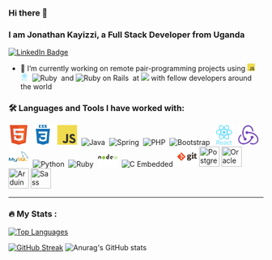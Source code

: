 ### Hi there 👋

### I am Jonathan Kayizzi, a Full Stack Developer from Uganda
<a href="https://www.linkedin.com/in/jonathan-kayizzi-bb527965/">
    <img src="https://img.shields.io/badge/LinkedIn-blue?style=for-the-badge&logo=linkedin&logoColor=white" alt="LinkedIn Badge"/>
  </a>
  
- 🔭 I’m currently working on remote pair-programming projects using <img src="https://github.com/devicons/devicon/blob/master/icons/javascript/javascript-original.svg" title="JavaScript" alt="JavaScript" width="15" height="15"/>&nbsp; 
<img src="https://github.com/devicons/devicon/blob/master/icons/react/react-original-wordmark.svg" title="React" alt="React" width="15" height="15"/>&nbsp;
<img src="https://cdn.jsdelivr.net/gh/devicons/devicon/icons/ruby/ruby-original.svg" title="Ruby"  alt="Ruby" width="15" height="15"/>&nbsp; and
<img src="https://cdn.jsdelivr.net/gh/devicons/devicon/icons/rails/rails-original-wordmark.svg" title="Ruby on Rails"  alt="Ruby on Rails" width="15" height="15"/>&nbsp; at ![](https://img.shields.io/badge/Microverse-blueviolet) with fellow developers around the world

### :hammer_and_wrench: Languages and Tools I have worked with: 

<div>
  <img src="https://github.com/devicons/devicon/blob/master/icons/html5/html5-original.svg" title="HTML5" alt="HTML" width="40" height="40"/>&nbsp; 
  <img src="https://github.com/devicons/devicon/blob/master/icons/css3/css3-plain-wordmark.svg"  title="CSS3" alt="CSS" width="40" height="40"/>&nbsp;
  <img src="https://github.com/devicons/devicon/blob/master/icons/javascript/javascript-original.svg" title="JavaScript" alt="JavaScript" width="40" height="40"/>&nbsp;
  <img src="https://cdn.jsdelivr.net/gh/devicons/devicon/icons/java/java-original-wordmark.svg" title="Java" alt="Java" width="40" height="40"/>&nbsp;
  <img src="https://cdn.jsdelivr.net/gh/devicons/devicon/icons/spring/spring-original-wordmark.svg" title="Spring" alt="Spring" width="40" height="40"/>&nbsp;
  <img src="https://cdn.jsdelivr.net/gh/devicons/devicon/icons/php/php-plain.svg" title="PHP" alt="PHP" width="40" height="40"/>&nbsp;
  <img src="https://cdn.jsdelivr.net/gh/devicons/devicon/icons/bootstrap/bootstrap-original-wordmark.svg" title="Bootstrap" alt="Bootstrap" width="40" height="40"/>&nbsp;
  <img src="https://github.com/devicons/devicon/blob/master/icons/react/react-original-wordmark.svg" title="React" alt="React" width="40" height="40"/>&nbsp;
  <img src="https://github.com/devicons/devicon/blob/master/icons/redux/redux-original.svg" title="Redux" alt="Redux " width="40" height="40"/>&nbsp;
  <img src="https://github.com/devicons/devicon/blob/master/icons/mysql/mysql-original-wordmark.svg" title="MySQL"  alt="MySQL" width="40" height="40"/>&nbsp;          
  <img src="https://cdn.jsdelivr.net/gh/devicons/devicon/icons/python/python-original-wordmark.svg" title="Python"  alt="Python" width="40" height="40"/>&nbsp;
  <img src="https://cdn.jsdelivr.net/gh/devicons/devicon/icons/ruby/ruby-original.svg" title="Ruby"  alt="Ruby" width="40" height="40"/>&nbsp; 
  <img src="https://github.com/devicons/devicon/blob/master/icons/nodejs/nodejs-original-wordmark.svg" title="NodeJS" alt="NodeJS" width="40" height="40"/>&nbsp;
  <img src="https://cdn.jsdelivr.net/gh/devicons/devicon/icons/embeddedc/embeddedc-original.svg" title="C Embedded" alt="C Embedded" width="40" height="40"/>&nbsp;  
  <img src="https://github.com/devicons/devicon/blob/master/icons/git/git-original-wordmark.svg" title="Git" **alt="Git" width="40" height="40"/>
  <img src="https://cdn.jsdelivr.net/gh/devicons/devicon/icons/postgresql/postgresql-original.svg" title="Postgresql" **alt="Postgresql" width="40" height="40"/>
  <img src="https://cdn.jsdelivr.net/gh/devicons/devicon/icons/oracle/oracle-original.svg" title="Oracle" **alt="Oracle" width="40" height="40"/>
  <img src="https://cdn.jsdelivr.net/gh/devicons/devicon/icons/arduino/arduino-original.svg" title="Arduino" **alt="Arduino" width="40" height="40"/>
  <img src="https://cdn.jsdelivr.net/gh/devicons/devicon/icons/sass/sass-original.svg" title="Sass" **alt="Sass" width="40" height="40"/>
</div>

---

### :fire: My Stats :
[![Top Languages](https://github-readme-stats.vercel.app/api/top-langs/?username=JonahKayizzi&layout=compact&theme=vision-friendly-dark)](https://github.com/anuraghazra/github-readme-stats)

[![GitHub Streak](http://github-readme-streak-stats.herokuapp.com?user=JonahKayizzi&theme=dark&background=000000)](https://git.io/streak-stats)
![Anurag's GitHub stats](https://github-readme-stats.vercel.app/api?username=JonahKayizzi&show_icons=true&theme=radical)
<!--
- 🌱 I’m currently learning ...
- 👯 I’m looking to collaborate on ...
- 🤔 I’m looking for help with ...
- 💬 Ask me about ...
- 📫 How to reach me: ...
- 😄 Pronouns: ...
- ⚡ Fun fact: ...
--!>
